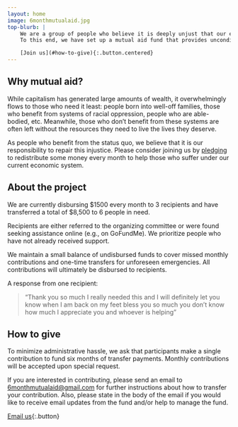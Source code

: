 ```yaml
---
layout: home
image: 6monthmutualaid.jpg
top-blurb: |
    We are a group of people who believe it is deeply unjust that our economic system leaves so many with so little. **It is our responsibility to repair this injustice.** While we can’t change our entire economy, we can change how we relate to others within this broader structure. Specifically, we can create networks of mutual aid that support people based upon their need rather than what value they are able to create for others.
    To this end, we have set up a mutual aid fund that provides unconditional cash transfers to people in need. We currently transfer recipients $500 per month for 6 months.

    [Join us](#how-to-give){:.button.centered}
---
```


## Why mutual aid?

While capitalism has generated large amounts of wealth, it overwhelmingly flows to those who need it least: people born into well-off families, those who benefit from systems of racial oppression, people who are able-bodied, etc. Meanwhile, those who don’t benefit from these systems are often left without the resources they need to live the lives they deserve.

As people who benefit from the status quo, we believe that it is our responsibility to repair this injustice. Please consider joining us by [pledging](/#how-to-give) to redistribute some money every month to help those who suffer under our current economic system.

## About the project

We are currently disbursing $1500 every month to 3 recipients and have transferred a total of $8,500 to 6 people in need. 

Recipients are either referred to the organizing committee or were found seeking assistance online (e.g., on GoFundMe). We prioritize people who have not already received support.

We maintain a small balance of undisbursed funds to cover missed monthly contributions and one-time transfers for unforeseen emergencies. All contributions will ultimately be disbursed to recipients.

A response from one recipient:

> “Thank you so much I really needed this and I will definitely let you know when I am back on my feet bless you so much you don’t know how much I appreciate you and whoever is helping”

## How to give

To minimize administrative hassle, we ask that participants make a single contribution to fund six months of transfer payments. Monthly contributions will be accepted upon special request.

If you are interested in contributing, please send an email to [6monthmutualaid@gmail.com](mailto:6monthmutualaid@gmail.com) for further instructions about how to transfer your contribution. Also, please state in the body of the email if you would like to receive email updates from the fund and/or help to manage the fund.

[Email us](mailto:6monthmutualaid@gmail.com){:.button}
